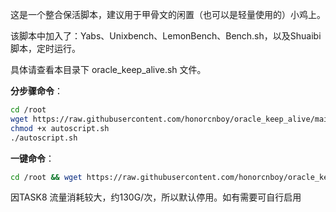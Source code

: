 这是一个整合保活脚本，建议用于甲骨文的闲置（也可以是轻量使用的）小鸡上。

该脚本中加入了：Yabs、Unixbench、LemonBench、Bench.sh，以及Shuaibi脚本，定时运行。

具体请查看本目录下 oracle_keep_alive.sh 文件。



__分步骤命令__：
```bash
cd /root
wget https://raw.githubusercontent.com/honorcnboy/oracle_keep_alive/main/AutoScript/autoscript.sh
chmod +x autoscript.sh
./autoscript.sh
```


__一键命令__：
```bash
cd /root && wget https://raw.githubusercontent.com/honorcnboy/oracle_keep_alive/main/AutoScript/autoscript.sh && chmod +x autoscript.sh && ./autoscript.sh
```
因TASK8 流量消耗较大，约130G/次，所以默认停用。如有需要可自行启用
